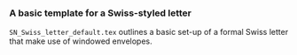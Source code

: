 ### A basic template for a Swiss-styled letter
`SN_Swiss_letter_default.tex` outlines a basic set-up of a formal Swiss letter that make use of windowed envelopes.
